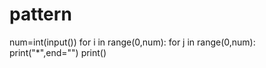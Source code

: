 # pattern
num=int(input())
for i in range(0,num):
    for j in range(0,num):
        print("*",end="")
    print()
